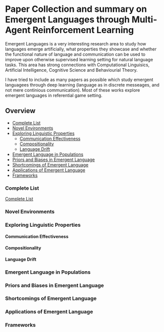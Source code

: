 # Paper Collection and summary on Emergent Languages through Multi-Agent Reinforcement Learning 

Emergent Languages is a very interesting research area to study how languages emerge artificially, what properties they showcase and whether the functional nature of language and communication can be used to improve upon
otherwise supervised learning setting for natural language tasks. This area has strong connections with Computational Linguisics, Artificial Intelligence, Cognitive Science and Behaviourial Theory.


I have tried to include as many papers as possible which study emergent languagees through deep learning (language as in discrete messeages, and not mere continious communication). 
Most of these works explore emergent languages in referential game setting.


## Overview
* [Complete List](https://github.com/vermashresth/awesome-emergent-languages#complete-list)
* [Novel Environments](https://github.com/vermashresth/awesome-emergent-languages#novel-environments)
* [Exploring Linguistic Properties](https://github.com/vermashresth/awesome-emergent-languages#exploring-linguistic-properties)
  * [Communication Effectiveness](https://github.com/vermashresth/awesome-emergent-languages#Communication-Effectiveness)
  * [Compositionality](https://github.com/vermashresth/awesome-emergent-languages#compositionality)
  * [Language Drift](https://github.com/vermashresth/awesome-emergent-languages#language-drift)
* [Emergent Language in Populations](https://github.com/vermashresth/awesome-emergent-languages#Emergent-Language-in-Populations)
* [Priors and Biases in Emergent Language](https://github.com/vermashresth/awesome-emergent-languages#Priors-and-Biases-in-Emergent-Language)
* [Shortcomings of Emergent Language](https://github.com/vermashresth/awesome-emergent-languages#Shortcomings-of-Emergent-Language)
* [Applications of Emergent Language](https://github.com/vermashresth/awesome-emergent-languages#Applications-of-Emergent-Language)
* [Frameworks](https://github.com/vermashresth/awesome-emergent-languages#frameworks)

### Complete List
[Complete List](https://github.com/vermashresth/awesome-emergent-languages#tutorial-and-books)

### Novel Environments

### Exploring Linguistic Properties
#### Communication Effectiveness
#### Compositionality
#### Language Drift

### Emergent Language in Populations

### Priors and Biases in Emergent Language

### Shortcomings of Emergent Language

### Applications of Emergent Language

### Frameworks


